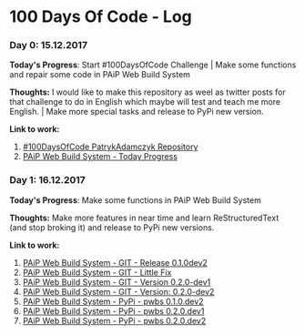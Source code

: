 # 100 Days Of Code - Log

### Day 0: 15.12.2017

**Today's Progress**: Start #100DaysOfCode Challenge | Make some functions and repair some code in PAiP Web Build System

**Thoughts:** I would like to make this repository as weel as twitter posts for that challenge to do in English which maybe will test and teach me more English. | Make more special tasks and release to PyPi new version.

**Link to work:**
1. [#100DaysOfCode PatrykAdamczyk Repository](https://github.com/PatrykAdamczyk/everyday-code)
2. [PAiP Web Build System - Today Progress](https://gitlab.com/paip-web/pwbs/commit/dd0aa1f9256029e1efcc2c0b7421e76d32857a79)

### Day 1: 16.12.2017

**Today's Progress**: Make some functions in PAiP Web Build System

**Thoughts:** Make more features in near time and learn ReStructuredText (and stop broking it) and release to PyPi new versions.

**Link to work:**
1. [PAiP Web Build System - GIT - Release 0.1.0dev2](https://gitlab.com/paip-web/pwbs/commit/777b7d6fbbdefef742fb23bfb88a7592e5682851)
2. [PAiP Web Build System - GIT - Little Fix](https://gitlab.com/paip-web/pwbs/commit/c226f37c7df1ec00d9036507420a98687050934b)
3. [PAiP Web Build System - GIT - Version 0.2.0-dev1](https://gitlab.com/paip-web/pwbs/commit/bcb2fa213de00b5e5738ae0732321dbbe437b0cc)
4. [PAiP Web Build System - GIT - Version: 0.2.0-dev2](https://gitlab.com/paip-web/pwbs/commit/3cf4b64593c40a21253166a51d16311a118ab563)
5. [PAiP Web Build System - PyPi - pwbs 0.1.0.dev2](https://pypi.org/project/pwbs/0.1.0.dev2/)
6. [PAiP Web Build System - PyPi - pwbs 0.2.0.dev1](https://pypi.org/project/pwbs/0.2.0.dev1/)
7. [PAiP Web Build System - PyPi - pwbs 0.2.0.dev2](https://pypi.org/project/pwbs/0.2.0.dev2/)